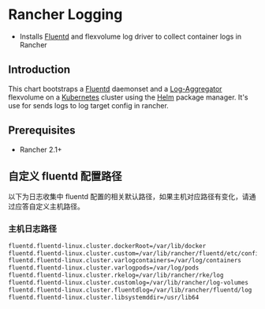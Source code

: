 # Rancher Logging

* Installs [Fluentd](https://www.fluentd.org/) and flexvolume log driver to collect container logs in Rancher

## Introduction

This chart bootstraps a [Fluentd](https://www.fluentd.org/) daemonset and a [Log-Aggregator](https://github.com/rancher/log-aggregator) flexvolume on a [Kubernetes](http://kubernetes.io) cluster using the [Helm](https://helm.sh) package manager.
It's use for sends logs to log target config in rancher.

## Prerequisites

  - Rancher 2.1+

## 自定义 fluentd 配置路径

以下为日志收集中 fluentd 配置的相关默认路径，如果主机对应路径有变化，请通过应答自定义主机路径。

### 主机日志路径

```bash
fluentd.fluentd-linux.cluster.dockerRoot=/var/lib/docker
fluentd.fluentd-linux.cluster.custom=/var/lib/rancher/fluentd/etc/config/custom
fluentd.fluentd-linux.cluster.varlogcontainers=/var/log/containers
fluentd.fluentd-linux.cluster.varlogpods=/var/log/pods
fluentd.fluentd-linux.cluster.rkelog=/var/lib/rancher/rke/log
fluentd.fluentd-linux.cluster.customlog=/var/lib/rancher/log-volumes
fluentd.fluentd-linux.cluster.fluentdlog=/var/lib/rancher/fluentd/log
fluentd.fluentd-linux.cluster.libsystemddir=/usr/lib64
```
